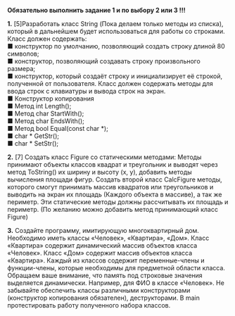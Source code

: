 **Обязательно выполнить задание 1 и по выбору 2 или 3 !!!**

**1.**  [5]Разработать класс String (Пока делаем только методы из списка), который в дальнейшем будет использоваться для работы со строками. Класс должен содержать:   
  ■ конструктор по умолчанию, позволяющий создать строку длиной 80 символов;  
  ■ конструктор, позволяющий создавать строку произвольного размера;  
  ■ конструктор, который создаёт строку и инициализирует её строкой, полученной от пользователя. Класс должен содержать методы для ввода строк с клавиатуры и вывода строк на экран.  
  ■ Конструктор копирования  
  ■ Метод int Length();  
  ■ Метод char StartWith();  
  ■ Метод char EndsWith();  
  ■ Метод bool Equal(const char *);  
  ■ char * GetStr();  
  ■ char * SetStr();  

**2.**	[7] Создать класс Figure со статическими методами: Методы принимают объекты классов квадрат и треугольник и выводят через метод ToString() их ширину и высоту (x, y),
 добавить методы вычисления площади фигур. Создать второй класс CalcFigure методы, которого смогут принимать массив квадратов или треугольников и выводить на экран их площадь 
(Каждого объекта в массиве), а так же периметр. Эти статические методы должны рассчитывать их площадь и периметр. (По желанию можно добавить метод принимающий класс Figure)

**3.**	Создайте программу, имитирующую многоквартирный дом. Необходимо иметь классы «Человек», «Квартира», «Дом». Класс «Квартира» содержит динамический массив объектов класса 
«Человек». Класс «Дом» содержит массив объектов класса «Квартира». Каждый из классов содержит переменные-члены и функции-члены, которые необходимы для предметной области класса. 
Обращаем ваше внимание, что память под строковые значения выделяется динамически. Например, для ФИО в классе «Человек». Не забывайте обеспечить классы различными конструкторами 
(конструктор копирования обязателен), деструкторами. В main протестировать работу полученного набора классов.
